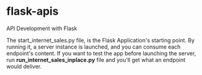 # flask-apis
API Development with Flask

The start_internet_sales.py file, is the Flask Application's starting point. By running it, a server instance is launched, and you can consume each endpoint's content. If you want to test the app before launching the server, run **run_internet_sales_inplace.py** file and you'll get what an endpoint would deliver. 
